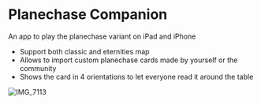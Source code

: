 # Planechase Companion

An app to play the planechase variant on iPad and iPhone
- Support both classic and eternities map
- Allows to import custom planechase cards made by yourself or the community
- Shows the card in 4 orientations to let everyone read it around the table

![IMG_7113](https://user-images.githubusercontent.com/16020608/224320130-d33f73a3-c927-4baa-b6d4-ec886adf76ea.JPG)

